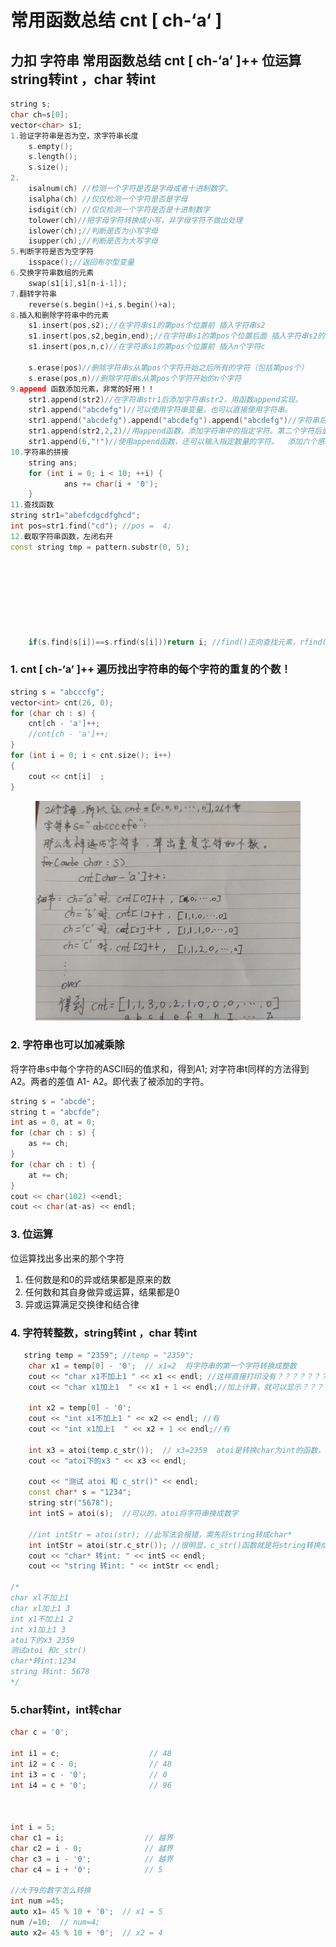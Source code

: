 # 常用函数总结 cnt \[ ch-‘a‘ ]

## 力扣 字符串 常用函数总结 cnt \[ ch-‘a‘ ]++ 位运算 string转int ，char 转int <a href="#articlecontentid" id="articlecontentid"></a>

```cpp
string s;
char ch=s[0];
vector<char> s1;
1.验证字符串是否为空，求字符串长度
	s.empty();
	s.length();
	s.size();
2.
	isalnum(ch) //检测一个字符是否是字母或者十进制数字。
	isalpha(ch) //仅仅检测一个字符是否是字母 
	isdigit(ch) //仅仅检测一个字符是否是十进制数字
	tolower(ch)//把字母字符转换成小写，非字母字符不做出处理
	islower(ch);//判断是否为小写字母
	isupper(ch);//判断是否为大写字母
5.判断字符是否为空字符
	isspace();//返回布尔型变量
6.交换字符串数组的元素
	swap(s1[i],s1[n-i-1]);
7.翻转字符串
	reverse(s.begin()+i,s.begin()+a);
8.插入和删除字符串中的元素
	s1.insert(pos,s2);//在字符串s1的第pos个位置前 插入字符串s2
	s1.insert(pos,s2,begin,end);//在字符串s1的第pos个位置后面 插入字符串s2的从begin开始到end的前一个字符结束的子串
	s1.insert(pos,n,c)//在字符串s1的第pos个位置前 插入n个字符c
	
	s.erase(pos)//删除字符串s从第pos个字符开始之后所有的字符（包括第pos个）
	s.erase(pos,n)//删除字符串s从第pos个字符开始的n个字符	
9.append 函数添加元素，非常的好用！！
	str1.append(str2)//在字符串str1后添加字符串str2，用函数append实现。
	str1.append("abcdefg")//可以使用字符串变量，也可以直接使用字符串。
	str1.append("abcdefg").append("abcdefg").append("abcdefg")//字符串后，还可以用append函数，添加多个字符串。
	str1.append(str2,2,2)//用append函数，添加字符串中的指定字符。第二个字符后面的连个字符   比如：good  morning  --->  goodrn
	str1.append(6,"!")//使用append函数，还可以输入指定数量的字符。  添加六个感叹号
10.字符串的拼接
	string ans;
    for (int i = 0; i < 10; ++i) {
            ans += char(i + '0');
    }
11.查找函数
string str1="abefcdgcdfghcd";
int pos=str1.find("cd"); //pos =  4;
12.截取字符串函数，左闭右开
const string tmp = pattern.substr(0, 5);








	if(s.find(s[i])==s.rfind(s[i]))return i; //find()正向查找元素，rfind()逆向查找元素，返回元素得下标	
```

### 1. cnt \[ ch-‘a’ ]++ 遍历找出字符串的每个字符的重复的个数！

```cpp
string s = "abcccfg";
vector<int> cnt(26, 0);
for (char ch : s) {
	cnt[ch - 'a']++;
	//cnt[ch - 'a']++;
}
for (int i = 0; i < cnt.size(); i++)
{
	cout << cnt[i]  ;
}
```

<figure><img src="../../.gitbook/assets/image.png" alt=""><figcaption></figcaption></figure>

### 2. 字符串也可以加减乘除

将字符串s中每个字符的ASCII码的值求和，得到A1; 对字符串t同样的方法得到A2。两者的差值 A1- A2。即代表了被添加的字符。

```cpp
string s = "abcde";
string t = "abcfde";
int as = 0, at = 0;
for (char ch : s) {
	as += ch;
}
for (char ch : t) {
	at += ch;
}
cout << char(102) <<endl;
cout << char(at-as) << endl;
```

### 3. 位运算

位运算找出多出来的那个字符

1. 任何数是和0的异或结果都是原来的数
2. 任何数和其自身做异或运算，结果都是0
3. 异或运算满足交换律和结合律

### 4. 字符转整数，string转int ，char 转int

```cpp
   string temp = "2359"; //temp = "2359";
    char x1 = temp[0] - '0';  // x1=2  将字符串的第一个字符转换成整数
    cout << "char x1不加上1 " << x1 << endl; //这样直接打印没有？？？？？？？？？？？？
    cout << "char x1加上1  " << x1 + 1 << endl;//加上计算，就可以显示？？？？？？？
    
    int x2 = temp[0] - '0';
    cout << "int x1不加上1 " << x2 << endl; //有
    cout << "int x1加上1  " << x2 + 1 << endl;//有

    int x3 = atoi(temp.c_str());  // x3=2359  atoi是转换char为int的函数，temp.c_str()功能见下面
    cout << "atoi下的x3 " << x3 << endl;

    cout << "测试 atoi 和 c_str()" << endl;
    const char* s = "1234";
    string str("5678");
    int intS = atoi(s);  //可以的，atoi将字符串换成数字

    //int intStr = atoi(str); //此写法会报错，需先将string转成char*
    int intStr = atoi(str.c_str()); //很明显，c_str()函数就是将string转换成const char * 类型的函数
    cout << "char* 转int: " << intS << endl;
    cout << "string 转int: " << intStr << endl;

/*
char xl不加上1
char xl加上1 3
int x1不加上1 2
int x1加上1 3
atoi下的x3 2359
测试atoi 和c_str()
char*转int:1234
string 转int: 5678
*/
```

### 5.char转int，int转char

```cpp
char c = '0';
 
int i1 = c;                    // 48
int i2 = c - 0;                // 48
int i3 = c - '0';              // 0
int i4 = c + '0';              // 96



int i = 5;
char c1 = i;                  // 越界
char c2 = i - 0;              // 越界
char c3 = i - '0';            // 越界
char c4 = i + '0';            // 5

//大于9的数字怎么转换
int num =45;
auto x1= 45 % 10 + '0';  // x1 = 5
num /=10;  // num=4;
auto x2= 45 % 10 + '0';  // x2 = 4

```

